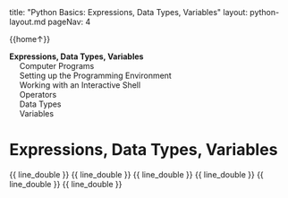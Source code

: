 <frontmatter>
title: "Python Basics: Expressions, Data Types, Variables"
layout: python-layout.md
pageNav: 4
</frontmatter>

<div class="website-content" id="main">
<div id="toc">

{{home↑}}
* [**Expressions, Data Types, Variables**](#expressions-data-types-variables)
  * [Computer Programs](#computer-programs)
  * [Setting up the Programming Environment](#setting-up-the-programming-environment)
  * [Working with an Interactive Shell](#working-with-an-interactive-shell)
  * [Operators](#operators)
  * [Data Types](#data-types)
  * [Variables](#variables)
  
</div>
<div id="main">

# Expressions, Data Types, Variables

<include src="../programs/text.md" />{{ line_double }}
<include src="../environment/text.md" />{{ line_double }}
<include src="../shell/text.md" />{{ line_double }}
<include src="../operators/text.md" />{{ line_double }}
<include src="../types/text.md" />{{ line_double }}
<include src="../variables/text.md" />{{ line_double }}

</div>
</div>
